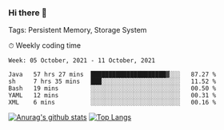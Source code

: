 ### Hi there 👋

Tags: Persistent Memory, Storage System

<!--

[![Anurag's github stats](https://github-readme-stats.vercel.app/api?username=wwyf)](https://github.com/anuraghazra/github-readme-stats)

[![Anurag's github stats](https://github-readme-stats.vercel.app/api?username=wwyf&count_private=true)](https://github.com/anuraghazra/github-readme-stats)


[![Top Langs](https://github-readme-stats.vercel.app/api/top-langs/?username=wwyf&count_private=true&&hide=jupyter%20notebook,html)](https://github.com/anuraghazra/github-readme-stats)



-->


⏱ Weekly coding time

<!--START_SECTION:waka-->
```text
Week: 05 October, 2021 - 11 October, 2021

Java   57 hrs 27 mins  █████████████████████▓░░░   87.27 % 
sh     7 hrs 35 mins   ███░░░░░░░░░░░░░░░░░░░░░░   11.52 % 
Bash   19 mins         ░░░░░░░░░░░░░░░░░░░░░░░░░   00.50 % 
YAML   12 mins         ░░░░░░░░░░░░░░░░░░░░░░░░░   00.31 % 
XML    6 mins          ░░░░░░░░░░░░░░░░░░░░░░░░░   00.16 % 
```
<!--END_SECTION:waka-->



[![Anurag's github stats](https://github-readme-stats.vercel.app/api?username=wwyf&count_private=true&show_icons=true&hide_border=true)](https://github.com/anuraghazra/github-readme-stats) [![Top Langs](https://github-readme-stats.vercel.app/api/top-langs/?username=wwyf&count_private=true&hide=jupyter%20notebook,html,OpenEdge%20ABL&langs_count=10&layout=compact&hide_border=true)](https://github.com/anuraghazra/github-readme-stats)

<!--

[![willianrod's wakatime stats](https://github-readme-stats.vercel.app/api/wakatime?username=wwyf)](https://github.com/anuraghazra/github-readme-stats)


-->
